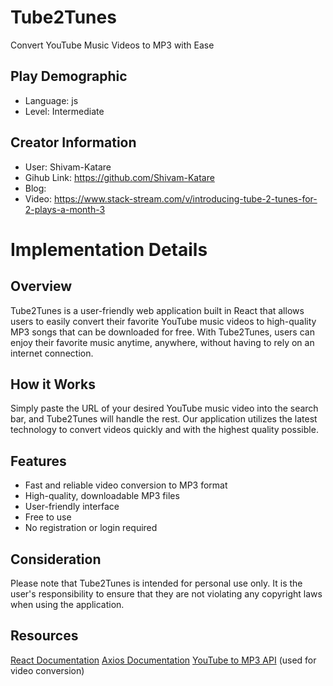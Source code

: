 # Tube2Tunes

Convert YouTube Music Videos to MP3 with Ease

## Play Demographic

- Language: js
- Level: Intermediate

## Creator Information

- User: Shivam-Katare
- Gihub Link: https://github.com/Shivam-Katare
- Blog: 
- Video: https://www.stack-stream.com/v/introducing-tube-2-tunes-for-2-plays-a-month-3

# Implementation Details

## Overview

Tube2Tunes is a user-friendly web application built in React that allows users to easily convert their favorite YouTube music videos to high-quality MP3 songs that can be downloaded for free. With Tube2Tunes, users can enjoy their favorite music anytime, anywhere, without having to rely on an internet connection.

## How it Works

Simply paste the URL of your desired YouTube music video into the search bar, and Tube2Tunes will handle the rest. Our application utilizes the latest technology to convert videos quickly and with the highest quality possible.

## Features

- Fast and reliable video conversion to MP3 format
- High-quality, downloadable MP3 files
- User-friendly interface
- Free to use
- No registration or login required

## Consideration

Please note that Tube2Tunes is intended for personal use only. It is the user's responsibility to ensure that they are not violating any copyright laws when using the application.

## Resources

[React Documentation](https://reactjs.org/docs/getting-started.html)
[Axios Documentation](https://axios-http.com/docs/intro)
[YouTube to MP3 API](https://rapidapi.com/ytjar/api/youtube-mp36/) (used for video conversion)
